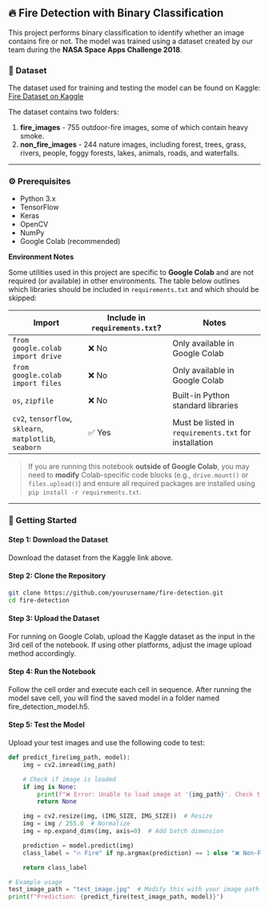 ## 🔥 Fire Detection with Binary Classification

This project performs binary classification to identify whether an image contains fire or not. The model was trained using a dataset created by our team during the **NASA Space Apps Challenge 2018**.

### 📂 Dataset

The dataset used for training and testing the model can be found on Kaggle: [Fire Dataset on Kaggle](https://www.kaggle.com/datasets/phylake1337/fire-dataset/data)

The dataset contains two folders:
1. **fire_images** - 755 outdoor-fire images, some of which contain heavy smoke.
2. **non_fire_images** - 244 nature images, including forest, trees, grass, rivers, people, foggy forests, lakes, animals, roads, and waterfalls.

---

### ⚙️ Prerequisites

- Python 3.x
- TensorFlow
- Keras
- OpenCV
- NumPy
- Google Colab (recommended)

**Environment Notes**

Some utilities used in this project are specific to **Google Colab** and are not required (or available) in other environments. The table below outlines which libraries should be included in `requirements.txt` and which should be skipped:

| Import                          | Include in `requirements.txt`? | Notes                                 |
|---------------------------------|-------------------------------|----------------------------------------|
| `from google.colab import drive` | ❌ No                          | Only available in Google Colab         |
| `from google.colab import files` | ❌ No                          | Only available in Google Colab         |
| `os`, `zipfile`                 | ❌ No                          | Built-in Python standard libraries     |
| `cv2`, `tensorflow`, `sklearn`, `matplotlib`, `seaborn` | ✅ Yes | Must be listed in `requirements.txt` for installation |

> If you are running this notebook **outside of Google Colab**, you may need to **modify** Colab-specific code blocks (e.g., `drive.mount()` or `files.upload()`) and ensure all required packages are installed using `pip install -r requirements.txt`.

---

### 📝 Getting Started

#### Step 1: Download the Dataset
Download the dataset from the Kaggle link above.

#### Step 2: Clone the Repository
```bash
git clone https://github.com/yourusername/fire-detection.git
cd fire-detection
```

#### Step 3: Upload the Dataset
For running on Google Colab, upload the Kaggle dataset as the input in the 3rd cell of the notebook. If using other platforms, adjust the image upload method accordingly.

#### Step 4: Run the Notebook
Follow the cell order and execute each cell in sequence.
After running the model save cell, you will find the saved model in a folder named fire_detection_model.h5.

#### Step 5: Test the Model
Upload your test images and use the following code to test:
```python
def predict_fire(img_path, model):
    img = cv2.imread(img_path)

    # Check if image is loaded
    if img is None:
        print(f"❌ Error: Unable to load image at '{img_path}'. Check the file path!")
        return None

    img = cv2.resize(img, (IMG_SIZE, IMG_SIZE))  # Resize
    img = img / 255.0  # Normalize
    img = np.expand_dims(img, axis=0)  # Add batch dimension

    prediction = model.predict(img)
    class_label = "🔥 Fire" if np.argmax(prediction) == 1 else "❌ Non-Fire"

    return class_label

# Example usage
test_image_path = "test_image.jpg"  # Modify this with your image path
print(f"Prediction: {predict_fire(test_image_path, model)}")
```
